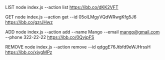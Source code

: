 LIST
node index.js --action list
https://ibb.co/dKK2VFT

GET
node index.js --action get --id 05olLMgyVQdWRwgKfg5J6
https://ibb.co/gzrJHwz

ADD
node index.js --action add --name Mango --email mango@gmail.com --phone 322-22-22
https://ibb.co/0QvjpFS

REMOVE
node index.js --action remove --id qdggE76Jtbfd9eWJHrssH
https://ibb.co/xjygMPz
